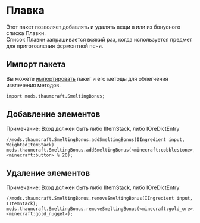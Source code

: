 # Плавка

Этот пакет позволяет добавлять и удалять вещи в или из бонусного списка Плавки.  
Список Плавки запрашивается всякий раз, когда используется предмет для приготовления ферментной печи.

## Импорт пакета

Вы можете [импортировать](/AdvancedFunctions/Import/) пакет и его методы для облегчения извлечения методов.

```zenscript
import mods.thaumcraft.SmeltingBonus;
```

## Добавление элементов

Примечание: Вход должен быть либо IItemStack, либо IOreDictEntry

```zenscript
//mods.thaumcraft.SmeltingBonus.addSmeltingBonus(IIngredient input, WeightedItemStack)
mods.thaumcraft.SmeltingBonus.addSmeltingBonus(<minecraft:cobblestone>, <minecraft:button> % 20);
```

## Удаление элементов

Примечание: Вход должен быть либо IItemStack, либо IOreDictEntry

```zenscript
//mods.thaumcraft.SmeltingBonus.removeSmeltingBonus(IIngredient input, IItemStack);
mods.thaumcraft.SmeltingBonus.removeSmeltingBonus(<minecraft:gold_ore>, <minecraft:gold_nugget>);
```